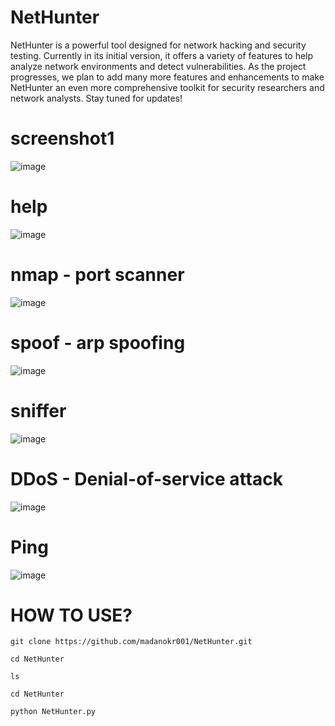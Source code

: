 # NetHunter
NetHunter is a powerful tool designed for network hacking and security testing. Currently in its initial version, it offers a variety of features to help analyze network environments and detect vulnerabilities.
As the project progresses, we plan to add many more features and enhancements to make NetHunter an even more comprehensive toolkit for security researchers and network analysts. Stay tuned for updates!

# screenshot1
![image](https://github.com/user-attachments/assets/28a4de3d-8b5b-4777-9a89-810dca008136)

# help
![image](https://github.com/user-attachments/assets/f0063694-5faf-4cde-abba-439fa56aee2f)

# nmap - port scanner
![image](https://github.com/user-attachments/assets/f5e29065-b76e-4215-a165-3d346f5b76df)

# spoof - arp spoofing
![image](https://github.com/user-attachments/assets/19401f7d-88d6-4a44-86b9-c9219c5209f3)

# sniffer
![image](https://github.com/user-attachments/assets/b732774a-2180-4f5f-9862-3a6b51950284)

# DDoS - Denial-of-service attack
![image](https://github.com/user-attachments/assets/941df476-1032-426e-9d70-3dee5f79578c)

# Ping
![image](https://github.com/user-attachments/assets/c2e0779a-894b-41f3-ab31-9573560a40fe)

# HOW TO USE?
```
git clone https://github.com/madanokr001/NetHunter.git
```
```
cd NetHunter
```
```
ls
```
```
cd NetHunter
```
```
python NetHunter.py
```








